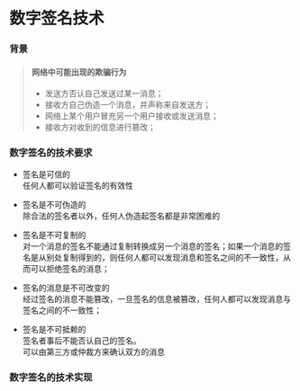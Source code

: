 # 数字签名技术

### 背景

> #### 网络中可能出现的欺骗行为
>
> * 发送方否认自己发送过某一消息；
> * 接收方自己伪造一个消息，并声称来自发送方；
> * 网络上某个用户冒充另一个用户接收或发送消息；
> * 接收方对收到的信息进行篡改；

### 数字签名的技术要求

* 签名是可信的  
  任何人都可以验证签名的有效性

* 签名是不可伪造的  
  除合法的签名者以外，任何人伪造起签名都是非常困难的

* 签名是不可复制的  
  对一个消息的签名不能通过复制转换成另一个消息的签名；如果一个消息的签名是从别处复制得到的，则任何人都可以发现消息和签名之间的不一致性，从而可以拒绝签名的消息；

* 签名的消息是不可改变的  
  经过签名的消息不能篡改，一旦签名的信息被篡改，任何人都可以发现消息与签名之间的不一致性；

* 签名是不可抵赖的  
  签名者事后不能否认自己的签名。  
  可以由第三方或仲裁方来确认双方的消息

### 数字签名的技术实现





